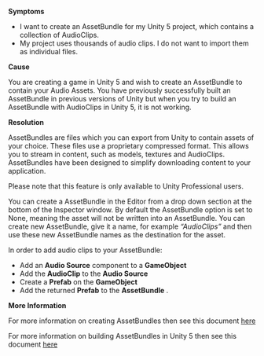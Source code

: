 
        

**Symptoms** 

*   I want to create an AssetBundle for my Unity 5 project, which contains a collection of AudioClips.
*   My project uses thousands of audio clips. I do not want to import them as individual files.

**Cause** 

You are creating a game in Unity 5 and wish to create an AssetBundle to contain your Audio Assets. You have previously successfully built an AssetBundle in previous versions of Unity but when you try to build an AssetBundle with AudioClips in Unity 5, it is not working.

**Resolution** 

AssetBundles are files which you can export from Unity to contain assets of your choice. These files use a proprietary compressed format. This allows you to stream in content, such as models, textures and AudioClips. AssetBundles have been designed to simplify downloading content to your application.

Please note that this feature is only available to Unity Professional users.

You can create a AssetBundle in the Editor from a drop down section at the bottom of the Inspector window. By default the AssetBundle option is set to None, meaning the asset will not be written into an AssetBundle. You can create new AssetBundle, give it a name, for example *“AudioClips”* and then use these new AssetBundle names as the destination for the asset.

In order to add audio clips to your AssetBundle:

*   Add an  **Audio Source**  component to a  **GameObject** 
*   Add the  **AudioClip**  to the  **Audio Source** 
*   Create a  **Prefab**  on the  **GameObject** 
*   Add the returned  **Prefab**  to the  **AssetBundle** .

**More Information** 

For more information on creating AssetBundles then see this document [here](http://docs.unity3d.com/Manual/AssetBundlesIntro.html)

For more information on building AssetBundles in Unity 5 then see this document [here](http://docs.unity3d.com/Manual/BuildingAssetBundles5x.html)

      
